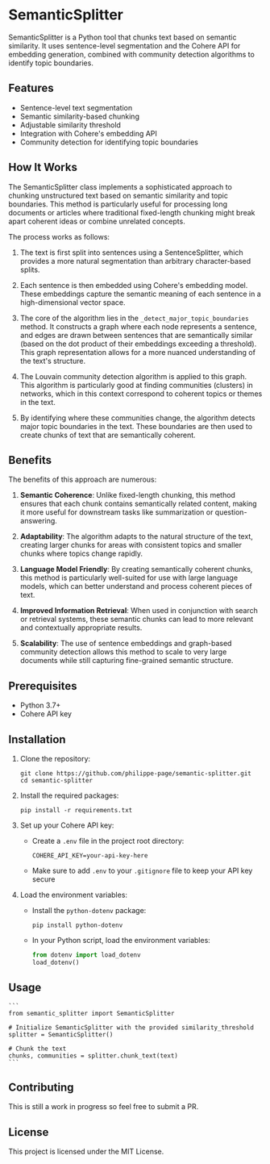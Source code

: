 # SemanticSplitter

SemanticSplitter is a Python tool that chunks text based on semantic similarity. It uses sentence-level segmentation and the Cohere API for embedding generation, combined with community detection algorithms to identify topic boundaries.

## Features

- Sentence-level text segmentation
- Semantic similarity-based chunking
- Adjustable similarity threshold
- Integration with Cohere's embedding API
- Community detection for identifying topic boundaries


## How It Works

The SemanticSplitter class implements a sophisticated approach to chunking unstructured text based on semantic similarity and topic boundaries. This method is particularly useful for processing long documents or articles where traditional fixed-length chunking might break apart coherent ideas or combine unrelated concepts.

The process works as follows:

1. The text is first split into sentences using a SentenceSplitter, which provides a more natural segmentation than arbitrary character-based splits.

2. Each sentence is then embedded using Cohere's embedding model. These embeddings capture the semantic meaning of each sentence in a high-dimensional vector space.

3. The core of the algorithm lies in the `_detect_major_topic_boundaries` method. It constructs a graph where each node represents a sentence, and edges are drawn between sentences that are semantically similar (based on the dot product of their embeddings exceeding a threshold). This graph representation allows for a more nuanced understanding of the text's structure.

4. The Louvain community detection algorithm is applied to this graph. This algorithm is particularly good at finding communities (clusters) in networks, which in this context correspond to coherent topics or themes in the text.

5. By identifying where these communities change, the algorithm detects major topic boundaries in the text. These boundaries are then used to create chunks of text that are semantically coherent.

## Benefits

The benefits of this approach are numerous:

1. **Semantic Coherence**: Unlike fixed-length chunking, this method ensures that each chunk contains semantically related content, making it more useful for downstream tasks like summarization or question-answering.

2. **Adaptability**: The algorithm adapts to the natural structure of the text, creating larger chunks for areas with consistent topics and smaller chunks where topics change rapidly.

3. **Language Model Friendly**: By creating semantically coherent chunks, this method is particularly well-suited for use with large language models, which can better understand and process coherent pieces of text.

4. **Improved Information Retrieval**: When used in conjunction with search or retrieval systems, these semantic chunks can lead to more relevant and contextually appropriate results.

5. **Scalability**: The use of sentence embeddings and graph-based community detection allows this method to scale to very large documents while still capturing fine-grained semantic structure.


## Prerequisites

- Python 3.7+
- Cohere API key

## Installation

1. Clone the repository:
   ```
   git clone https://github.com/philippe-page/semantic-splitter.git
   cd semantic-splitter
   ```

2. Install the required packages:
   ```
   pip install -r requirements.txt
   ```

3. Set up your Cohere API key:
   - Create a `.env` file in the project root directory:
     ```
     COHERE_API_KEY=your-api-key-here
     ```
   - Make sure to add `.env` to your `.gitignore` file to keep your API key secure

4. Load the environment variables:
   - Install the `python-dotenv` package:
     ```
     pip install python-dotenv
     ```
   - In your Python script, load the environment variables:
     ```python
     from dotenv import load_dotenv
     load_dotenv()
     ```

## Usage
    ```
    from semantic_splitter import SemanticSplitter

    # Initialize SemanticSplitter with the provided similarity_threshold
    splitter = SemanticSplitter()

    # Chunk the text
    chunks, communities = splitter.chunk_text(text)
    ```

## Contributing

This is still a work in progress so feel free to submit a PR.

## License

This project is licensed under the MIT License.
